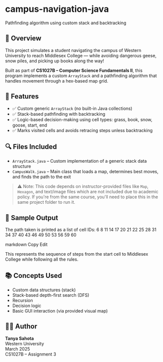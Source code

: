 # campus-navigation-java
Pathfinding algorithm using custom stack and backtracking
## 🧠 Overview
This project simulates a student navigating the campus of Western University to reach Middlesex College — while avoiding dangerous geese, snow piles, and picking up books along the way!

Built as part of **CS1027B – Computer Science Fundamentals II**, this program implements a custom `ArrayStack` and a pathfinding algorithm that handles movement through a hex-based map grid.

## 📌 Features
- ✅ Custom generic `ArrayStack` (no built-in Java collections)
- ✅ Stack-based pathfinding with backtracking
- ✅ Logic-based decision-making using cell types: grass, book, snow, goose, start, end
- ✅ Marks visited cells and avoids retracing steps unless backtracking

## 🔍 Files Included
- `ArrayStack.java` – Custom implementation of a generic stack data structure
- `CampusWalk.java` – Main class that loads a map, determines best moves, and finds the path to the exit

> ⚠️ Note: This code depends on instructor-provided files like `Map`, `Hexagon`, and text/image files which are not included due to academic policy. If you're from the same course, you'll need to place this in the same project folder to run it.

## 🧪 Sample Output
The path taken is printed as a list of cell IDs:
6 8 11 14 17 20 21 22 25 28 31 34 37 40 43 46 49 50 53 56 59 60

markdown
Copy
Edit

This represents the sequence of steps from the start cell to Middlesex College while following all the rules.

## 📚 Concepts Used
- Custom data structures (stack)
- Stack-based depth-first search (DFS)
- Recursion
- Decision logic
- Basic GUI interaction (via provided visual map)

## 🧑‍💻 Author
**Tanya Sahota**  
Western University  
March 2025  
CS1027B – Assignment 3
